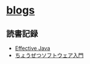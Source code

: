 # [blogs](https://cyan515.github.io/blogs/)

## 読書記録
- [Effective Java](/records_of_reading/Effective_Java.md)
- [ちょうぜつソフトウェア入門](/records_of_reading/ちょうぜつソフトウェア設計入門.md)
